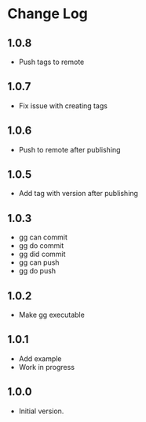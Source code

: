 # Change Log

## 1.0.8

- Push tags to remote

## 1.0.7

- Fix issue with creating tags

## 1.0.6

- Push to remote after publishing

## 1.0.5

- Add tag with version after publishing

## 1.0.3

- gg can commit
- gg do commit
- gg did commit
- gg can push
- gg do push

## 1.0.2

- Make gg executable

## 1.0.1

- Add example
- Work in progress

## 1.0.0

- Initial version.
